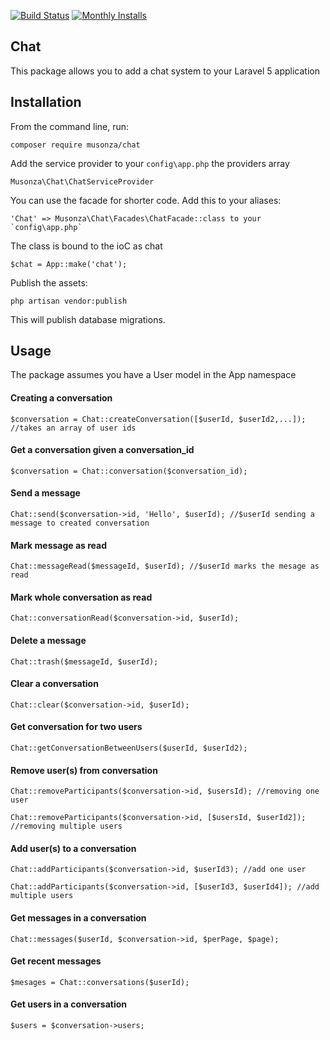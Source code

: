 [![Build Status](https://travis-ci.org/musonza/chat.svg?branch=master)](https://travis-ci.org/musonza/chat)
[![Monthly Installs](https://img.shields.io/packagist/dm/musonza/chat.svg?style=flat-square)](https://packagist.org/packages/musonza/chat)
## Chat 

This package allows you to add a chat system to your Laravel 5 application

## Installation

From the command line, run:

```
composer require musonza/chat
```

Add the service provider to your `config\app.php` the providers array

```
Musonza\Chat\ChatServiceProvider
```

You can use the facade for shorter code. Add this to your aliases:

```
'Chat' => Musonza\Chat\Facades\ChatFacade::class to your `config\app.php`
```

The class is bound to the ioC as chat

```
$chat = App::make('chat');
```

Publish the assets:

```
php artisan vendor:publish
```

This will publish database migrations.

## Usage

The package assumes you have a User model in the App namespace

#### Creating a conversation
```
$conversation = Chat::createConversation([$userId, $userId2,...]); //takes an array of user ids
```

#### Get a conversation given a conversation_id
```
$conversation = Chat::conversation($conversation_id);
```

#### Send a message

```
Chat::send($conversation->id, 'Hello', $userId); //$userId sending a message to created conversation
```

#### Mark message as read

```
Chat::messageRead($messageId, $userId); //$userId marks the mesage as read
```

#### Mark whole conversation as read

```
Chat::conversationRead($conversation->id, $userId);
```	

#### Delete a message

```
Chat::trash($messageId, $userId);
```

#### Clear a conversation

```
Chat::clear($conversation->id, $userId);
```

#### Get conversation for two users

```
Chat::getConversationBetweenUsers($userId, $userId2);
```

#### Remove user(s) from conversation

```
Chat::removeParticipants($conversation->id, $usersId); //removing one user
```

```
Chat::removeParticipants($conversation->id, [$usersId, $userId2]); //removing multiple users
```

#### Add user(s) to a conversation

```
Chat::addParticipants($conversation->id, $userId3); //add one user
```

```
Chat::addParticipants($conversation->id, [$userId3, $userId4]); //add multiple users
```

#### Get messages in a conversation

```
Chat::messages($userId, $conversation->id, $perPage, $page);
```

#### Get recent messages 

```
$mesages = Chat::conversations($userId);
```

#### Get users in a conversation

```
$users = $conversation->users;
```




